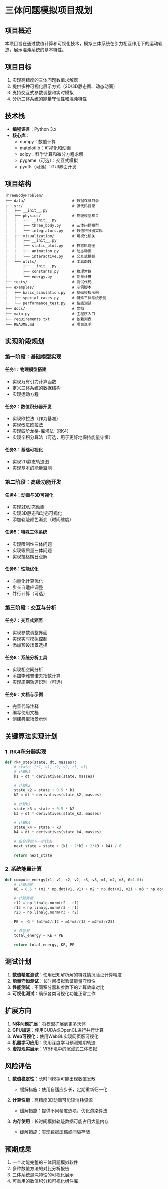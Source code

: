 # 三体问题模拟项目规划

## 项目概述

本项目旨在通过数值计算和可视化技术，模拟三体系统在引力相互作用下的运动轨迹，展示混沌系统的基本特性。

## 项目目标

1. 实现高精度的三体问题数值求解器
2. 提供多种可视化展示方式（2D/3D静态图、动态动画）
3. 支持交互式参数调整和实时模拟
4. 分析三体系统的能量守恒性和混沌特性

## 技术栈

- **编程语言**：Python 3.x
- **核心库**：
  - numpy：数值计算
  - matplotlib：可视化和动画
  - scipy：科学计算和微分方程求解
  - pygame（可选）：交互式模拟
  - pyqt5（可选）：GUI界面开发

## 项目结构

```
ThreeBodyProblem/
├── data/                     # 数据存储目录
├── src/                      # 源代码目录
│   ├── __init__.py
│   ├── physics/              # 物理模型相关
│   │   ├── __init__.py
│   │   ├── three_body.py     # 三体问题模型
│   │   └── integrators.py    # 数值积分器实现
│   ├── visualization/        # 可视化相关
│   │   ├── __init__.py
│   │   ├── static_plot.py    # 静态轨迹图
│   │   ├── animation.py      # 动态动画
│   │   └── interactive.py    # 交互式模拟
│   └── utils/                # 工具函数
│       ├── __init__.py
│       ├── constants.py      # 物理常数
│       └── energy.py         # 能量计算
├── tests/                    # 测试代码
├── examples/                 # 示例脚本
│   ├── basic_simulation.py   # 基础模拟示例
│   ├── special_cases.py      # 特殊三体系统示例
│   └── performance_test.py   # 性能测试
├── docs/                     # 文档
├── main.py                   # 主程序入口
├── requirements.txt          # 依赖列表
└── README.md                 # 项目说明
```

## 实现阶段规划

### 第一阶段：基础模型实现

#### 任务1：物理模型搭建
- 实现万有引力计算函数
- 定义三体系统的数据结构
- 实现运动方程

#### 任务2：数值积分器开发
- 实现欧拉法（作为基准）
- 实现改进欧拉法
- 实现四阶龙格-库塔法（RK4）
- 实现辛积分算法（可选，用于更好地保持能量守恒）

#### 任务3：基础可视化
- 实现2D静态轨迹图
- 实现基本的能量监测

### 第二阶段：高级功能开发

#### 任务4：动画与3D可视化
- 实现2D动态动画
- 实现3D静态和动态可视化
- 添加轨迹颜色渐变（时间维度）

#### 任务5：特殊三体系统
- 实现限制性三体问题
- 实现等质量三体问题
- 实现拉格朗日点解

#### 任务6：性能优化
- 向量化计算优化
- 步长自适应调整
- 并行计算（可选）

### 第三阶段：交互与分析

#### 任务7：交互式界面
- 实现参数调整界面
- 实现实时模拟控制
- 添加预设场景选择

#### 任务8：系统分析工具
- 实现相空间分析
- 添加李雅普诺夫指数计算
- 实现周期轨道识别（可选）

#### 任务9：文档与示例
- 完善代码注释
- 编写使用文档
- 创建典型场景示例

## 关键算法实现计划

### 1. RK4积分器实现

```python
def rk4_step(state, dt, masses):
    # state: [r1, v1, r2, v2, r3, v3]
    # 计算k1
    k1 = dt * derivatives(state, masses)
    
    # 计算k2
    state_k2 = state + 0.5 * k1
    k2 = dt * derivatives(state_k2, masses)
    
    # 计算k3
    state_k3 = state + 0.5 * k2
    k3 = dt * derivatives(state_k3, masses)
    
    # 计算k4
    state_k4 = state + k3
    k4 = dt * derivatives(state_k4, masses)
    
    # 组合得到下一步状态
    next_state = state + (k1 + 2*k2 + 2*k3 + k4) / 6
    
    return next_state
```

### 2. 系统能量计算

```python
def compute_energy(r1, v1, r2, v2, r3, v3, m1, m2, m3, G=1.0):
    # 计算动能
    KE = 0.5 * (m1 * np.dot(v1, v1) + m2 * np.dot(v2, v2) + m3 * np.dot(v3, v3))
    
    # 计算势能
    r12 = np.linalg.norm(r2 - r1)
    r13 = np.linalg.norm(r3 - r1)
    r23 = np.linalg.norm(r3 - r2)
    
    PE = -G * (m1*m2/r12 + m1*m3/r13 + m2*m3/r23)
    
    # 总能量
    total_energy = KE + PE
    
    return total_energy, KE, PE
```

## 测试计划

1. **数值精度测试**：使用已知解析解的特殊情况验证计算精度
2. **能量守恒测试**：长时间模拟验证能量守恒性
3. **性能测试**：不同积分器和参数下的计算效率对比
4. **可视化测试**：确保各类可视化功能正常工作

## 扩展方向

1. **N体问题扩展**：将模型扩展到更多天体
2. **GPU加速**：使用CUDA或OpenCL进行并行计算
3. **Web可视化**：使用WebGL实现网页版可视化
4. **机器学习应用**：使用深度学习预测短期轨迹
5. **虚拟现实展示**：VR环境中的沉浸式三体模拟

## 风险评估

1. **数值稳定性**：长时间模拟可能出现数值发散
   - 缓解措施：使用自适应步长，定期重新归一化

2. **计算性能**：高精度3D动画可能较消耗资源
   - 缓解措施：提供不同精度选项，优化渲染算法

3. **内存使用**：长时间模拟轨迹数据可能占用大量内存
   - 缓解措施：实现数据压缩或间隔存储

## 预期成果

1. 一个功能完整的三体问题模拟软件
2. 多种数值方法的对比分析报告
3. 三体系统混沌特性的可视化展示
4. 可重用的数值积分和可视化组件库